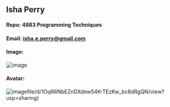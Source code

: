 ## Isha Perry
#### Repo: 4883 Programming Techniques
#### Email: isha.e.perry@gmail.com
#### Image:
![image](https://user-images.githubusercontent.com/42754327/91502394-ceb86080-e87c-11ea-8541-6b36ddd16255.png)
#### Avatar:
![image](https://user-images.githubusercontent.com/42754327/91502355-b6484600-e87c-11ea-97a1-614bedcdd48c.png)file/d/1OqR6NbEZnDXdew54K-TEzKw_bc8dRgQN/view?usp=sharing)

